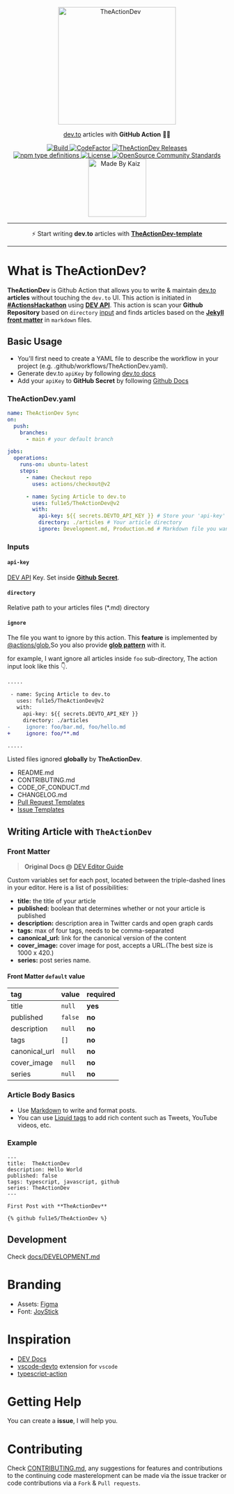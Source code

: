 <p align="center">
    <img src="https://imgur.com/VFbYYSa.png" width="270" alt="TheActionDev" />
</p>

<p align="center">
    <a href="https://dev.to/">dev.to</a> articles with <b>GitHub Action</b> 🧑‍💻
</p>

<p align="center">
  <a href="https://github.com/ful1e5/TheActionDev/actions/workflows/build.yml">
    <img alt="Build" src="https://github.com/ful1e5/TheActionDev/actions/workflows/build.yml/badge.svg" />
  </a>
  <a href="https://www.codefactor.io/repository/github/ful1e5/theactiondev">
    <img src="https://www.codefactor.io/repository/github/ful1e5/theactiondev/badge" alt="CodeFactor" />
  </a>
  <a href="https://github.com/ful1e5/TheActionDev/releases">
    <img alt="TheActionDev Releases" src="https://img.shields.io/github/v/release/ful1e5/TheActionDev">
  </a>
  </br >

  <a href="https://www.typescriptlang.org/docs/handbook/typescript-from-scratch.html">
    <img alt="npm type definitions" src="https://img.shields.io/npm/types/typescript">
  </a>
  <a href="https://github.com/ful1e5/TheActionDev/blob/main/LICENSE">
    <img alt="License" src="https://img.shields.io/github/license/ful1e5/TheActionDev?color=0081FB" />
  </a>
  <a href="https://github.com/ful1e5/TheActionDev/community">
    <img src="https://img.shields.io/badge/community%20standards-satisfied-brightgreen" alt="OpenSource Community Standards" />
  </a>
  <br />

  <a href="https://github.com/ful1e5">
    <img alt="Made By Kaiz"  src="https://kaiz.vercel.app/api/badge" width="133" />
  </a>
</p>

---

<p align="center">
  ⚡ Start writing <b>dev.to</b> articles with
   <a href="https://github.com/ful1e5/TheActionDev-template/generate">
     <b>TheActionDev-template</b>
   </a>
</p>

---

# What is TheActionDev?

**TheActionDev** is Github Action that allows you to write & maintain [dev.to](https://dev.to/) **articles** without touching the `dev.to` UI. This action is initiated in **[#ActionsHackathon](https://dev.to/devteam/announcing-the-github-actions-hackathon-on-dev-3ljn)** using **[DEV API](https://docs.dev.to/api/)**. This action is scan your **Github Repository** based on `directory` [input](#inputs) and finds articles based on the **[Jekyll front matter](https://jekyllrb.com/docs/front-matter/)** in `markdown` files.

## Basic Usage

- You'll first need to create a YAML file to describe the workflow in your project (e.g. .github/workflows/TheActionDev.yaml).
- Generate dev.to `apiKey` by following [dev.to docs](https://docs.dev.to/api/#section/Authentication/api_key)
- Add your `apiKey` to **GitHub Secret** by following [Github Docs](https://docs.github.com/en/actions/configuring-and-managing-workflows/creating-and-storing-encrypted-secrets)

### TheActionDev.yaml

```yaml
name: TheActionDev Sync
on:
  push:
    branches:
      - main # your default branch

jobs:
  operations:
    runs-on: ubuntu-latest
    steps:
      - name: Checkout repo
        uses: actions/checkout@v2

      - name: Sycing Article to dev.to
        uses: ful1e5/TheActionDev@v2
        with:
          api-key: ${{ secrets.DEVTO_API_KEY }} # Store your 'api-key' in Github Secret
          directory: ./articles # Your article directory
          ignore: Development.md, Production.md # Markdown file you wan't to ignore. Multple files separated by ,(comma)
```

### Inputs

#### `api-key`

[DEV API] Key. Set inside **[Github Secret](https://docs.github.com/en/actions/configuring-and-managing-workflows/creating-and-storing-encrypted-secrets)**.

#### `directory`

Relative path to your articles files (\*.md) directory

#### `ignore`

The file you want to ignore by this action. This **feature** is implemented by [@actions/glob](https://github.com/actions/toolkit/tree/master/packages/glob),So you also provide **[glob pattern](https://github.com/actions/toolkit/tree/master/packages/glob#patterns)** with it.

for example, I want ignore all articles inside `foo` sub-directory, The action input look like this 👇.

```diff
.....

 - name: Sycing Article to dev.to
   uses: ful1e5/TheActionDev@v2
   with:
     api-key: ${{ secrets.DEVTO_API_KEY }}
     directory: ./articles
-     ignore: foo/bar.md, foo/hello.md
+     ignore: foo/**.md

.....

```

Listed files ignored **globally** by **TheActionDev**.

- README.md
- CONTRIBUTING.md
- CODE_OF_CONDUCT.md
- CHANGELOG.md
- [Pull Request Templates](https://docs.github.com/en/github/building-a-strong-community/about-issue-and-pull-request-templates#pull-request-templates)
- [Issue Templates](https://docs.github.com/en/github/building-a-strong-community/about-issue-and-pull-request-templates#issue-templates)

## Writing Article with `TheActionDev`

### Front Matter

> **Original Docs @** [DEV Editor Guide](https://dev.to/p/editor_guide)

Custom variables set for each post, located between the triple-dashed lines in your editor. Here is a list of possibilities:

- **title:** the title of your article
- **published:** boolean that determines whether or not your article is published
- **description:** description area in Twitter cards and open graph cards
- **tags:** max of four tags, needs to be comma-separated
- **canonical_url:** link for the canonical version of the content
- **cover_image:** cover image for post, accepts a URL.(The best size is 1000 x 420.)
- **series:** post series name.

#### Front Matter `default` value

| tag           | value   | required |
| :------------ | :------ | :------- |
| title         | `null`  | **yes**  |
| published     | `false` | **no**   |
| description   | `null`  | **no**   |
| tags          | `[]`    | **no**   |
| canonical_url | `null`  | **no**   |
| cover_image   | `null`  | **no**   |
| series        | `null`  | **no**   |

### Article Body Basics

- Use [Markdown](https://guides.github.com/features/mastering-markdown/) to write and format posts.
- You can use [Liquid tags](https://docs.dev.to/frontend/liquid-tags/) to add rich content such as Tweets, YouTube videos, etc.

### Example

```
---
title:  TheActionDev
description: Hello World
published: false
tags: typescript, javascript, github
series: TheActionDev
---

First Post with **TheActionDev**

{% github ful1e5/TheActionDev %}
```

## Development

Check [docs/DEVELOPMENT.md](./docs/DEVELOPMENT.md)

# Branding

- Assets: [Figma](https://www.figma.com/file/mO5kSS79lY0NIMMzAJDBJZ/TheActionDev?node-id=0%3A1)
- Font: [JoyStick](www.pixelsagas.com/?download=joystick)

# Inspiration

- [DEV Docs](https://docs.dev.to/)
- [vscode-devto](https://github.com/Sneezry/vscode-devto) extension for `vscode`
- [typescript-action](https://github.com/actions/typescript-action)

# Getting Help

You can create a **issue**, I will help you.

# Contributing

Check [CONTRIBUTING.md](CONTRIBUTING.md), any suggestions for features and contributions to the continuing code masterelopment can be made via the issue tracker or code contributions via a `Fork` & `Pull requests`.

[dev api]: https://docs.dev.to/api/
